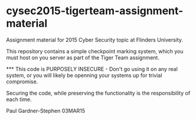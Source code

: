 # cysec2015-tigerteam-assignment-material
Assignment material for 2015 Cyber Security topic at Flinders University.

This repository contains a simple checkpoint marking system, which you must host on you server as part of the Tiger Team assignment.

*** This code is PURPOSELY INSECURE - Don't go using it on any real system, or you will likely be openning your systems up for trivial compromise.

Securing the code, while preserving the functionality is the responsibility of each time.

Paul Gardner-Stephen 03MAR15
